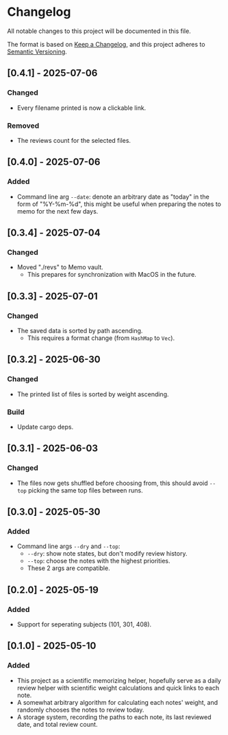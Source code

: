 # Changelog

All notable changes to this project will be documented in this file.

The format is based on [Keep a Changelog](https://keepachangelog.com/en/1.1.0/), and this project adheres to [Semantic Versioning](https://semver.org/spec/v2.0.0.html).

## [0.4.1] - 2025-07-06

### Changed

- Every filename printed is now a clickable link.

### Removed

- The reviews count for the selected files.

## [0.4.0] - 2025-07-06

### Added

- Command line arg `--date`: denote an arbitrary date as "today" in the form of "%Y-%m-%d", this might be useful when preparing the notes to memo for the next few days.

## [0.3.4] - 2025-07-04

### Changed

- Moved "./revs" to Memo vault.
  - This prepares for synchronization with MacOS in the future.

## [0.3.3] - 2025-07-01

### Changed

- The saved data is sorted by path ascending.
  - This requires a format change (from `HashMap` to `Vec`).

## [0.3.2] - 2025-06-30

### Changed

- The printed list of files is sorted by weight ascending.

### Build

- Update cargo deps.

## [0.3.1] - 2025-06-03

### Changed

- The files now gets shuffled before choosing from, this should avoid `--top` picking the same top files between runs.

## [0.3.0] - 2025-05-30

### Added

- Command line args `--dry` and `--top`:
  - `--dry`: show note states, but don't modify review history.
  - `--top`: choose the notes with the highest priorities.
  - These 2 args are compatible.

## [0.2.0] - 2025-05-19

### Added

- Support for seperating subjects (101, 301, 408).

## [0.1.0] - 2025-05-10

### Added

- This project as a scientific memorizing helper, hopefully serve as a daily review helper with scientific weight calculations and quick links to each note.
- A somewhat arbitrary algorithm for calculating each notes' weight, and randomly chooses the notes to review today.
- A storage system, recording the paths to each note, its last reviewed date, and total review count.
